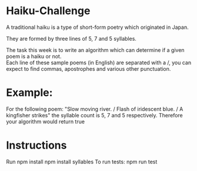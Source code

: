 # Haiku-Challenge

A traditional haiku is a type of short-form poetry which originated in Japan. 

They are formed by three lines of 5, 7 and 5 syllables. 

The task this week is to write an algorithm which can determine if a given poem is a haiku or not.  
Each line of these sample poems (in English) are separated with a /, you can expect to find commas, 
apostrophes and various other punctuation.

# Example:
For the following poem:
"Slow moving river. / Flash of iridescent blue. / A kingfisher strikes"
the syllable count is 5, 7 and 5 respectively. Therefore your algorithm would return true

# Instructions
Run npm install
npm install syllables
To run tests: npm run test
